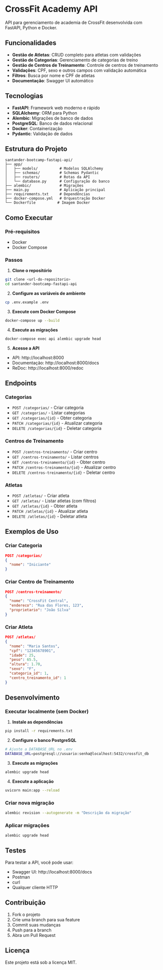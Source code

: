 # CrossFit Academy API

API para gerenciamento de academia de CrossFit desenvolvida com FastAPI, Python e Docker.

## Funcionalidades

- **Gestão de Atletas**: CRUD completo para atletas com validações
- **Gestão de Categorias**: Gerenciamento de categorias de treino
- **Gestão de Centros de Treinamento**: Controle de centros de treinamento
- **Validações**: CPF, sexo e outros campos com validação automática
- **Filtros**: Busca por nome e CPF de atletas
- **Documentação**: Swagger UI automático

## Tecnologias

- **FastAPI**: Framework web moderno e rápido
- **SQLAlchemy**: ORM para Python
- **Alembic**: Migrações de banco de dados
- **PostgreSQL**: Banco de dados relacional
- **Docker**: Containerização
- **Pydantic**: Validação de dados

## Estrutura do Projeto

```
santander-bootcamp-fastapi-api/
├── app/
│   ├── models/          # Modelos SQLAlchemy
│   ├── schemas/         # Schemas Pydantic
│   ├── routers/         # Rotas da API
│   └── database.py      # Configuração do banco
├── alembic/             # Migrações
├── main.py              # Aplicação principal
├── requirements.txt     # Dependências
├── docker-compose.yml   # Orquestração Docker
└── Dockerfile          # Imagem Docker

```

## Como Executar

### Pré-requisitos

- Docker
- Docker Compose

### Passos

1. **Clone o repositório**
```bash
git clone <url-do-repositorio>
cd santander-bootcamp-fastapi-api
```

2. **Configure as variáveis de ambiente**
```bash
cp .env.example .env
```

3. **Execute com Docker Compose**
```bash
docker-compose up --build
```

4. **Execute as migrações**
```bash
docker-compose exec api alembic upgrade head
```

5. **Acesse a API**
- API: http://localhost:8000
- Documentação: http://localhost:8000/docs
- ReDoc: http://localhost:8000/redoc

## Endpoints

### Categorias
- `POST /categorias/` - Criar categoria
- `GET /categorias/` - Listar categorias
- `GET /categorias/{id}` - Obter categoria
- `PATCH /categorias/{id}` - Atualizar categoria
- `DELETE /categorias/{id}` - Deletar categoria

### Centros de Treinamento
- `POST /centros-treinamento/` - Criar centro
- `GET /centros-treinamento/` - Listar centros
- `GET /centros-treinamento/{id}` - Obter centro
- `PATCH /centros-treinamento/{id}` - Atualizar centro
- `DELETE /centros-treinamento/{id}` - Deletar centro

### Atletas
- `POST /atletas/` - Criar atleta
- `GET /atletas/` - Listar atletas (com filtros)
- `GET /atletas/{id}` - Obter atleta
- `PATCH /atletas/{id}` - Atualizar atleta
- `DELETE /atletas/{id}` - Deletar atleta

## Exemplos de Uso

### Criar Categoria
```json
POST /categorias/
{
  "nome": "Iniciante"
}
```

### Criar Centro de Treinamento
```json
POST /centros-treinamento/
{
  "nome": "CrossFit Central",
  "endereco": "Rua das Flores, 123",
  "proprietario": "João Silva"
}
```

### Criar Atleta
```json
POST /atletas/
{
  "nome": "Maria Santos",
  "cpf": "12345678901",
  "idade": 25,
  "peso": 65.5,
  "altura": 1.70,
  "sexo": "F",
  "categoria_id": 1,
  "centro_treinamento_id": 1
}
```

## Desenvolvimento

### Executar localmente (sem Docker)

1. **Instale as dependências**
```bash
pip install -r requirements.txt
```

2. **Configure o banco PostgreSQL**
```bash
# Ajuste a DATABASE_URL no .env
DATABASE_URL=postgresql://usuario:senha@localhost:5432/crossfit_db
```

3. **Execute as migrações**
```bash
alembic upgrade head
```

4. **Execute a aplicação**
```bash
uvicorn main:app --reload
```

### Criar nova migração
```bash
alembic revision --autogenerate -m "Descrição da migração"
```

### Aplicar migrações
```bash
alembic upgrade head
```

## Testes

Para testar a API, você pode usar:
- Swagger UI: http://localhost:8000/docs
- Postman
- curl
- Qualquer cliente HTTP

## Contribuição

1. Fork o projeto
2. Crie uma branch para sua feature
3. Commit suas mudanças
4. Push para a branch
5. Abra um Pull Request

## Licença

Este projeto está sob a licença MIT.

